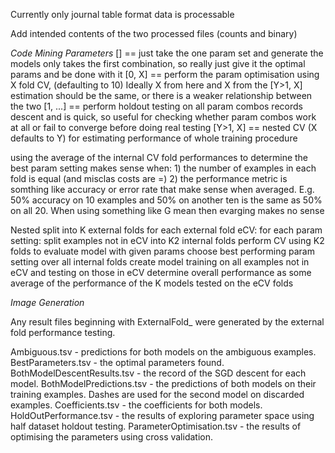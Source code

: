 Currently only journal table format data is processable

Add intended contents of the two processed files (counts and binary)








*Code Mining Parameters*
[] == just take the one param set and generate the models
    only takes the first combination, so really just give it the optimal params and be done with it
[0, X] == perform the param optimisation using X fold CV, (defaulting to 10)
    Ideally X from here and X from the [Y>1, X] estimation should be the same, or there is a weaker relationship between the two
[1, ...] == perform holdout testing on all param combos
    records descent and is quick, so useful for checking whether param combos work at all or fail to converge before doing real testing
[Y>1, X] == nested CV (X defaults to Y) for estimating performance of whole training procedure


using the average of the internal CV fold performances to determine
	the best param setting makes sense when:
	1) the number of examples in each fold is equal (and misclas costs are =)
	2) the performance metric is somthing like accuracy or error rate
		that make sense when averaged. E.g. 50% accuracy on 10 examples
		and 50% on another ten is the same as 50% on all 20. When
		using something like G mean then evarging makes no sense


Nested
	split into K external folds
	for each external fold eCV:
		for each param setting:
			split examples not in eCV into K2 internal folds
			perform CV using K2 folds to evaluate model with given params
		choose best performing param setting over all internal folds
		create model training on all examples not in eCV and testing on those in eCV
	determine overall performance as some average of the performance of the K models tested on the eCV folds

*Image Generation*

Any result files beginning with ExternalFold_ were generated by the external fold performance testing.

Ambiguous.tsv - predictions for both models on the ambiguous examples.
BestParameters.tsv - the optimal parameters found.
BothModelDescentResults.tsv - the record of the SGD descent for each model.
BothModelPredictions.tsv - the predictions of both models on their training examples. Dashes are used for the second model on discarded examples.
Coefficients.tsv - the coefficients for both models.
HoldOutPerformance.tsv - the results of exploring parameter space using half dataset holdout testing.
ParameterOptimisation.tsv - the results of optimising the parameters using cross validation.